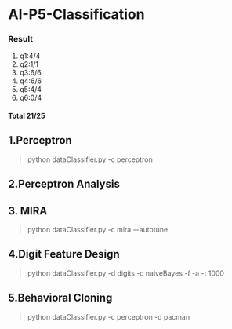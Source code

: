 # AI-P5-Classification
### Result
 1. q1:4/4
 2. q2:1/1
 3. q3:6/6
 4. q4:6/6
 5. q5:4/4
 6. q6:0/4
 #### Total 21/25
 
 ## 1.Perceptron
 >python dataClassifier.py -c perceptron
 ## 2.Perceptron Analysis
 
 ## 3. MIRA
 >python dataClassifier.py -c mira --autotune 
 ## 4.Digit Feature Design
 >python dataClassifier.py -d digits -c naiveBayes -f -a -t 1000  
 ## 5.Behavioral Cloning
 >python dataClassifier.py -c perceptron -d pacman
 
 
